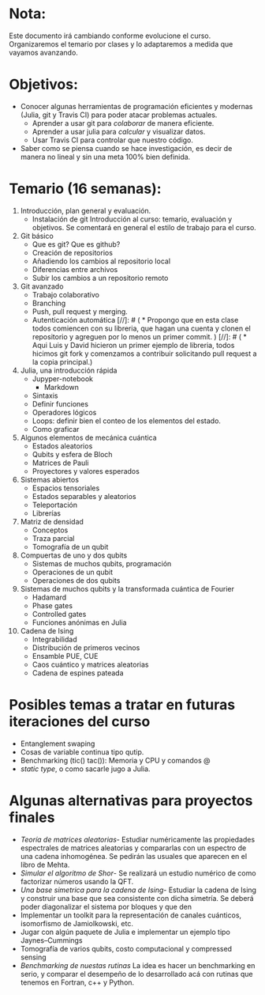 Nota:
=====
Este documento irá cambiando conforme evolucione el curso. Organizaremos el temario
por clases y lo adaptaremos a medida que vayamos avanzando.

Objetivos: 
==========
* Conocer algunas herramientas de programación eficientes y modernas (Julia,
  git y Travis CI) para poder atacar problemas actuales. 
  * Aprender a usar git para _colaborar_ de manera eficiente.
  * Aprender a usar julia para _calcular_ y visualizar datos.
  * Usar Travis CI para controlar que nuestro código.
* Saber como se piensa cuando se hace investigación, es decir de manera no
  lineal y sin una meta 100% bien definida.


Temario (16 semanas):
=====================
1. Introducción, plan general y evaluación.
   * Instalación de git 
   Introducción al curso: temario, evaluación y objetivos.
   Se comentará en general el estilo de trabajo para el curso.
2. Git básico
   * Que es git? Que es github?
   * Creación de repositorios
   * Añadiendo los cambios al repositorio local
   * Diferencias entre archivos
   * Subir los cambios a un repositorio remoto
3. Git avanzado
   * Trabajo colaborativo
   * Branching
   * Push, pull request y merging.
   * Autenticación automática
[//]: # ( * Propongo que en esta clase todos comiencen con su libreria, que hagan una cuenta y clonen el repositorio y agreguen por lo menos un primer commit. )
[//]: # ( * Aqui Luis y David hicieron un primer ejemplo de libreria, todos hicimos git fork y comenzamos a contribuir solicitando pull request a la copia principal.)
3. Julia, una introducción rápida
   * Jupyper-notebook
     * Markdown
   * Sintaxis
   * Definir funciones
   * Operadores lógicos
   * Loops: definir bien el conteo de los elementos del estado.
   * Como graficar
4. Algunos elementos de mecánica cuántica
   * Estados aleatorios
   * Qubits y esfera de Bloch
   * Matrices de Pauli 
   * Proyectores y valores esperados
5. Sistemas abiertos
   * Espacios tensoriales 
   * Estados separables y aleatorios
   * Teleportación
   * Librerías
6. Matriz de densidad
   * Conceptos
   * Traza parcial
   * Tomografía de un qubit
7. Compuertas de uno y dos qubits
   * Sistemas de muchos qubits, programación
   * Operaciones de un qubit
   * Operaciones de dos qubits
8. Sistemas de muchos qubits y la transformada cuántica de Fourier
   * Hadamard
   * Phase gates
   * Controlled gates
   * Funciones anónimas en Julia
9. Cadena de Ising
   * Integrabilidad
   * Distribución de primeros vecinos
   * Ensamble PUE, CUE 
   * Caos cuántico y matrices aleatorias
   * Cadena de espines pateada

Posibles temas a tratar en futuras iteraciones del curso
========================================================
* Entanglement swaping 
* Cosas de variable continua tipo qutip.
* Benchmarking (tic() tac()): Memoria y CPU y comandos @
* _static type_, o como sacarle jugo a Julia.

Algunas alternativas para proyectos finales
===========================================

* _Teoría de matrices aleatorias_- Estudiar numéricamente las propiedades
  espectrales de matrices aleatorias y compararlas con un espectro de una
  cadena inhomogénea. Se pedirán las usuales que aparecen en el libro de Mehta. 
* _Simular el algoritmo de Shor_- Se realizará un estudio numérico de como
  factorizar números usando la QFT. 
* _Una base simetrica para la cadena de Ising_- Estudiar la cadena de Ising y
  construir una base que sea consistente con dicha
  simetría. Se deberá poder diagonalizar el sistema por bloques y que den 
* Implementar un toolkit para la representación de canales cuánticos,
  isomorfismo de Jamiolkowski, etc.
* Jugar con algún paquete de Julia e implementar un ejemplo tipo Jaynes–Cummings
* Tomografía de varios qubits, costo computacional y compressed sensing
* _Benchmarking de nuestas rutinas_ La idea es hacer un benchmarking en serio,
  y comparar el desempeño de lo desarrollado acá con rutinas que tenemos en
  Fortran, c++ y Python.

